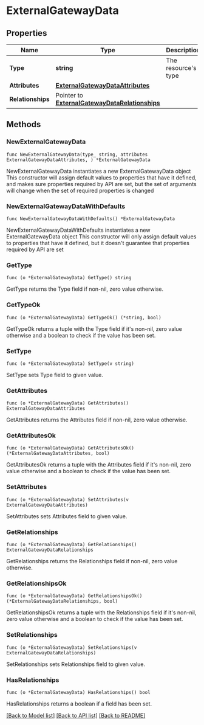 # ExternalGatewayData

## Properties

Name | Type | Description | Notes
------------ | ------------- | ------------- | -------------
**Type** | **string** | The resource&#39;s type | [default to "external_gateways"]
**Attributes** | [**ExternalGatewayDataAttributes**](ExternalGatewayDataAttributes.md) |  | 
**Relationships** | Pointer to [**ExternalGatewayDataRelationships**](ExternalGatewayDataRelationships.md) |  | [optional] 

## Methods

### NewExternalGatewayData

`func NewExternalGatewayData(type_ string, attributes ExternalGatewayDataAttributes, ) *ExternalGatewayData`

NewExternalGatewayData instantiates a new ExternalGatewayData object
This constructor will assign default values to properties that have it defined,
and makes sure properties required by API are set, but the set of arguments
will change when the set of required properties is changed

### NewExternalGatewayDataWithDefaults

`func NewExternalGatewayDataWithDefaults() *ExternalGatewayData`

NewExternalGatewayDataWithDefaults instantiates a new ExternalGatewayData object
This constructor will only assign default values to properties that have it defined,
but it doesn't guarantee that properties required by API are set

### GetType

`func (o *ExternalGatewayData) GetType() string`

GetType returns the Type field if non-nil, zero value otherwise.

### GetTypeOk

`func (o *ExternalGatewayData) GetTypeOk() (*string, bool)`

GetTypeOk returns a tuple with the Type field if it's non-nil, zero value otherwise
and a boolean to check if the value has been set.

### SetType

`func (o *ExternalGatewayData) SetType(v string)`

SetType sets Type field to given value.


### GetAttributes

`func (o *ExternalGatewayData) GetAttributes() ExternalGatewayDataAttributes`

GetAttributes returns the Attributes field if non-nil, zero value otherwise.

### GetAttributesOk

`func (o *ExternalGatewayData) GetAttributesOk() (*ExternalGatewayDataAttributes, bool)`

GetAttributesOk returns a tuple with the Attributes field if it's non-nil, zero value otherwise
and a boolean to check if the value has been set.

### SetAttributes

`func (o *ExternalGatewayData) SetAttributes(v ExternalGatewayDataAttributes)`

SetAttributes sets Attributes field to given value.


### GetRelationships

`func (o *ExternalGatewayData) GetRelationships() ExternalGatewayDataRelationships`

GetRelationships returns the Relationships field if non-nil, zero value otherwise.

### GetRelationshipsOk

`func (o *ExternalGatewayData) GetRelationshipsOk() (*ExternalGatewayDataRelationships, bool)`

GetRelationshipsOk returns a tuple with the Relationships field if it's non-nil, zero value otherwise
and a boolean to check if the value has been set.

### SetRelationships

`func (o *ExternalGatewayData) SetRelationships(v ExternalGatewayDataRelationships)`

SetRelationships sets Relationships field to given value.

### HasRelationships

`func (o *ExternalGatewayData) HasRelationships() bool`

HasRelationships returns a boolean if a field has been set.


[[Back to Model list]](../README.md#documentation-for-models) [[Back to API list]](../README.md#documentation-for-api-endpoints) [[Back to README]](../README.md)


